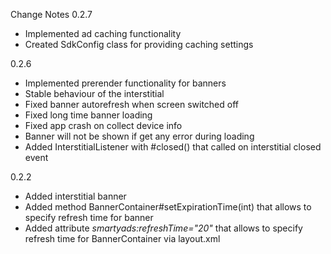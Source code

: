 Change Notes
0.2.7
 * Implemented ad caching functionality
 * Created SdkConfig class for providing caching settings

0.2.6
 * Implemented prerender functionality for banners
 * Stable behaviour of the interstitial
 * Fixed banner autorefresh when screen switched off
 * Fixed long time banner loading
 * Fixed app crash on collect device info
 * Banner will not be shown if get any error during loading
 * Added InterstitialListener with #closed() that called on interstitial closed event

0.2.2
 * Added interstitial banner
 * Added method BannerContainer#setExpirationTime(int) that allows to specify refresh time for banner
 * Added attribute _smartyads:refreshTime="20"_ that allows to specify refresh time for BannerContainer via layout.xml